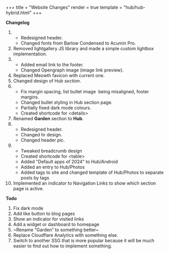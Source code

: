 +++
title = "Website Changes"
render = true
template = "hub/hub-hybrid.html"
+++

**Changelog**

1. - Redesigned header.
   - Changed fonts from Barlow Condensed to Acumin Pro.
2. Removed lightgallery JS library and made a simple custom lightbox implementation.
3. - Added email link to the footer.
   - Changed Opengraph image (image link preview).
4. Replaced Meowth favicon with current one.
5. Changed design of Hub _section_.
6. - Fix margin spacing, list bullet image  being misaligned, footer margins. 
   - Changed bullet styling in Hub section page. 
   - Partially fixed dark mode colours.
   - Created shortcode for \<details\>
7. Renamed **Garden** section to **Hub**.  
8. - Redesigned header.
   - Changed hr design.
   - Changed header pic.
9. - Tweaked breadcrumb design
   - Created shortcode for \<table\>
   - Added "Default apps of 2024" to Hub/Android
   - Added an entry to Hub/Photos
   - Added tags to site and changed template of Hub/Photos to separate posts by tags
10. Implemented an indicator to Navigation Links to show which section page is active.

**Todo**

1. Fix dark mode
2. Add like button to blog pages
3. Show an indicator for visited links
4. Add a widget or dashboard to homepage
5. ~Rename “Garden” to something better~ 
6. Replace Cloudflare Analytics with something else.
7. Switch to another SSG that is more popular because it will be much easier to find out how to implement something.